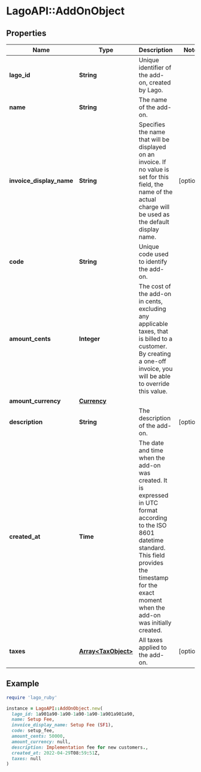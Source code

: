 # LagoAPI::AddOnObject

## Properties

| Name | Type | Description | Notes |
| ---- | ---- | ----------- | ----- |
| **lago_id** | **String** | Unique identifier of the add-on, created by Lago. |  |
| **name** | **String** | The name of the add-on. |  |
| **invoice_display_name** | **String** | Specifies the name that will be displayed on an invoice. If no value is set for this field, the name of the actual charge will be used as the default display name. | [optional] |
| **code** | **String** | Unique code used to identify the add-on. |  |
| **amount_cents** | **Integer** | The cost of the add-on in cents, excluding any applicable taxes, that is billed to a customer. By creating a one-off invoice, you will be able to override this value. |  |
| **amount_currency** | [**Currency**](Currency.md) |  |  |
| **description** | **String** | The description of the add-on. | [optional] |
| **created_at** | **Time** | The date and time when the add-on was created. It is expressed in UTC format according to the ISO 8601 datetime standard. This field provides the timestamp for the exact moment when the add-on was initially created. |  |
| **taxes** | [**Array&lt;TaxObject&gt;**](TaxObject.md) | All taxes applied to the add-on. | [optional] |

## Example

```ruby
require 'lago_ruby'

instance = LagoAPI::AddOnObject.new(
  lago_id: 1a901a90-1a90-1a90-1a90-1a901a901a90,
  name: Setup Fee,
  invoice_display_name: Setup Fee (SF1),
  code: setup_fee,
  amount_cents: 50000,
  amount_currency: null,
  description: Implementation fee for new customers.,
  created_at: 2022-04-29T08:59:51Z,
  taxes: null
)
```

